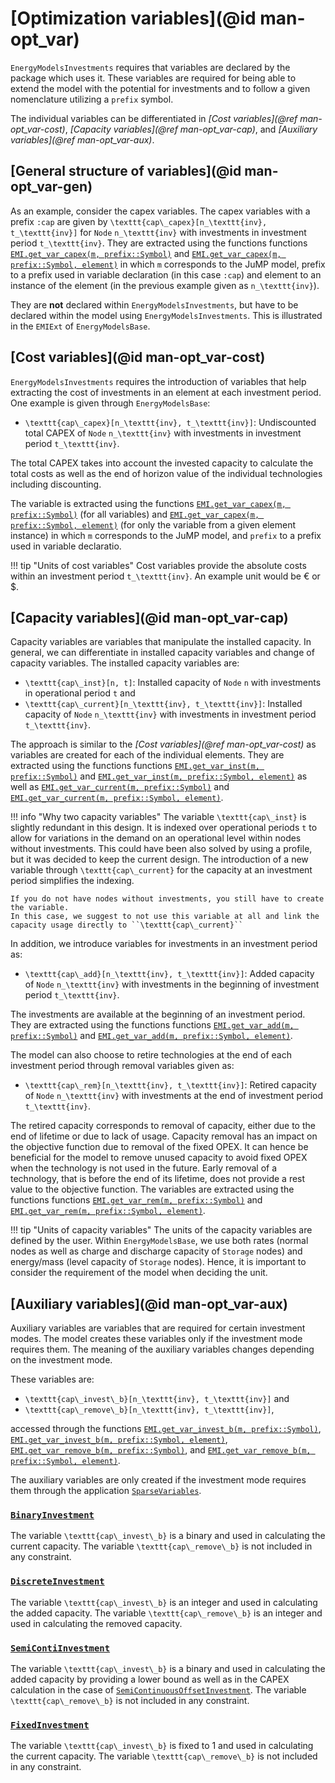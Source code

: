 # [Optimization variables](@id man-opt_var)

`EnergyModelsInvestments` requires that variables are declared by the package which uses it.
These variables are required for being able to extend the model with the potential for investments and to follow a given nomenclature utilizing a `prefix` symbol.

The individual variables can be differentiated in *[Cost variables](@ref man-opt_var-cost)*, *[Capacity variables](@ref man-opt_var-cap)*, and *[Auxiliary variables](@ref man-opt_var-aux)*.

## [General structure of variables](@id man-opt_var-gen)

As an example, consider the capex variables.
The capex variables with a prefix `:cap` are given by ``\texttt{cap\_capex}[n_\texttt{inv}, t_\texttt{inv}]`` for `Node` ``n_\texttt{inv}`` with investments in investment period ``t_\texttt{inv}``.
They are extracted using the functions functions [`EMI.get_var_capex(m, prefix::Symbol)`](@ref) and [`EMI.get_var_capex(m, prefix::Symbol, element)`](@ref) in which `m` corresponds to the JuMP model, prefix to a prefix used in variable declaration (in this case `:cap`) and element to an instance of the element (in the previous example given as ``n_\texttt{inv}``).

They are **not** declared within `EnergyModelsInvestments`, but have to be declared within the model using `EnergyModelsInvestments`.
This is illustrated in the `EMIExt` of `EnergyModelsBase`.

## [Cost variables](@id man-opt_var-cost)

`EnergyModelsInvestments` requires the introduction of variables that help extracting the cost of investments in an element at each investment period.
One example is given through `EnergyModelsBase`:

- ``\texttt{cap\_capex}[n_\texttt{inv}, t_\texttt{inv}]``: Undiscounted total CAPEX of `Node` ``n_\texttt{inv}`` with investments in investment period ``t_\texttt{inv}``.

The total CAPEX takes into account the invested capacity to calculate the total costs as well as the end of horizon value of the individual technologies including discounting.

The variable is extracted using the functions [`EMI.get_var_capex(m, prefix::Symbol)`](@ref) (for all variables) and [`EMI.get_var_capex(m, prefix::Symbol, element)`](@ref) (for only the variable from a given element instance) in which `m` corresponds to the JuMP model, and `prefix` to a prefix used in variable declaratio.

!!! tip "Units of cost variables"
    Cost variables provide the absolute costs within an investment period ``t_\texttt{inv}``.
    An example unit would be € or $.

## [Capacity variables](@id man-opt_var-cap)

Capacity variables are variables that manipulate the installed capacity.
In general, we can differentiate in installed capacity variables and change of capacity variables.
The installed capacity variables are:

- ``\texttt{cap\_inst}[n, t]``: Installed capacity of `Node` ``n`` with investments in operational period ``t`` and
- ``\texttt{cap\_current}[n_\texttt{inv}, t_\texttt{inv}]``: Installed capacity of `Node` ``n_\texttt{inv}`` with investments in investment period ``t_\texttt{inv}``.

The approach is similar to the *[Cost variables](@ref man-opt_var-cost)* as variables are created for each of the individual elements.
They are extracted using the functions functions [`EMI.get_var_inst(m, prefix::Symbol)`](@ref) and [`EMI.get_var_inst(m, prefix::Symbol, element)`](@ref) as well as [`EMI.get_var_current(m, prefix::Symbol)`](@ref) and [`EMI.get_var_current(m, prefix::Symbol, element)`](@ref).

!!! info "Why two capacity variables"
    The variable ``\texttt{cap\_inst}`` is slightly redundant in this design.
    It is indexed over operational periods ``t`` to allow for variations in the demand on an operational level within nodes without investments.
    This could have been also solved by using a profile, but it was decided to keep the current design.
    The introduction of a new variable through ``\texttt{cap\_current}`` for the capacity at an investment period simplifies the indexing.

    If you do not have nodes without investments, you still have to create the variable.
    In this case, we suggest to not use this variable at all and link the capacity usage directly to ``\texttt{cap\_current}``

In addition, we introduce variables for investments in an investment period as:

- ``\texttt{cap\_add}[n_\texttt{inv}, t_\texttt{inv}]``: Added capacity of `Node` ``n_\texttt{inv}`` with investments in the beginning of investment period ``t_\texttt{inv}``.

The investments are available at the beginning of an investment period.
They are extracted using the functions functions [`EMI.get_var_add(m, prefix::Symbol)`](@ref) and [`EMI.get_var_add(m, prefix::Symbol, element)`](@ref).

The model can also choose to retire technologies at the end of each investment period through removal variables given as:

- ``\texttt{cap\_rem}[n_\texttt{inv}, t_\texttt{inv}]``: Retired capacity of `Node` ``n_\texttt{inv}`` with investments at the end of investment period ``t_\texttt{inv}``.

The retired capacity corresponds to removal of capacity, either due to the end of lifetime or due to lack of usage.
Capacity removal has an impact on the objective function due to removal of the fixed OPEX.
It can hence be beneficial for the model to remove unused capacity to avoid fixed OPEX when the technology is not used in the future.
Early removal of a technology, that is before the end of its lifetime, does not provide a rest value to the objective function.
The variables are extracted using the functions functions [`EMI.get_var_rem(m, prefix::Symbol)`](@ref) and [`EMI.get_var_rem(m, prefix::Symbol, element)`](@ref).

!!! tip "Units of capacity variables"
    The units of the capacity variables are defined by the user.
    Within `EnergyModelsBase`, we use both rates (normal nodes as well as charge and discharge capacity of `Storage` nodes) and energy/mass (level capacity of `Storage` nodes).
    Hence, it is important to consider the requirement of the model when deciding the unit.

## [Auxiliary variables](@id man-opt_var-aux)

Auxiliary variables are variables that are required for certain investment modes.
The model creates these variables only if the investment mode requires them.
The meaning of the auxiliary variables changes depending on the investment mode.

These variables are:

- ``\texttt{cap\_invest\_b}[n_\texttt{inv}, t_\texttt{inv}]`` and
- ``\texttt{cap\_remove\_b}[n_\texttt{inv}, t_\texttt{inv}]``,

accessed through the functions [`EMI.get_var_invest_b(m, prefix::Symbol)`](@ref), [`EMI.get_var_invest_b(m, prefix::Symbol, element)`](@ref), [`EMI.get_var_remove_b(m, prefix::Symbol)`](@ref), and [`EMI.get_var_remove_b(m, prefix::Symbol, element)`](@ref).

The auxiliary variables are only created if the investment mode requires them through the application [`SparseVariables`](https://github.com/sintefore/SparseVariables.jl).

### [`BinaryInvestment`](@ref)

The variable ``\texttt{cap\_invest\_b}`` is a binary and used in calculating the current capacity.
The variable ``\texttt{cap\_remove\_b}`` is not included in any constraint.

### [`DiscreteInvestment`](@ref)

The variable ``\texttt{cap\_invest\_b}`` is an integer and used in calculating the added capacity.
The variable ``\texttt{cap\_remove\_b}`` is an integer and used in calculating the removed capacity.

### [`SemiContiInvestment`](@ref)

The variable ``\texttt{cap\_invest\_b}`` is a binary and used in calculating the added capacity by providing a lower bound as well as in the CAPEX calculation in the case of [`SemiContinuousOffsetInvestment`](@ref).
The variable ``\texttt{cap\_remove\_b}`` is not included in any constraint.

### [`FixedInvestment`](@ref)

The variable ``\texttt{cap\_invest\_b}`` is fixed to 1 and used in calculating the current capacity.
The variable ``\texttt{cap\_remove\_b}`` is not included in any constraint.
